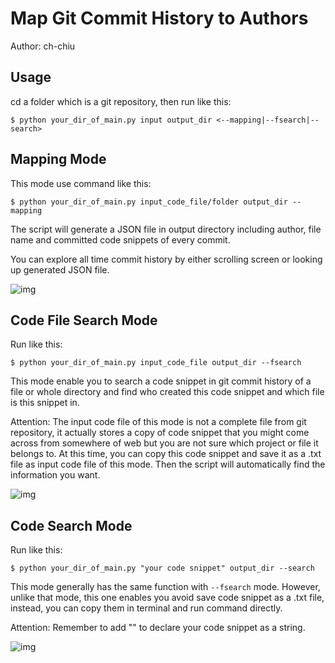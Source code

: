 # Map Git Commit History to Authors

Author: ch-chiu

## Usage

cd a folder which is a git repository, then run like this:

```
$ python your_dir_of_main.py input output_dir <--mapping|--fsearch|--search>
```

## Mapping Mode

This mode use command like this:

```
$ python your_dir_of_main.py input_code_file/folder output_dir --mapping
```

The script will generate a JSON file in output directory including author, file name and committed code snippets of every commit.

You can explore all time commit history by either scrolling screen or looking up generated JSON file.

![img](http://oscaak8qx.bkt.clouddn.com/Screen%20Shot%202017-10-07%20at%209.32.12%20PM.png)

## Code File Search Mode

Run like this:

```
$ python your_dir_of_main.py input_code_file output_dir --fsearch
```

This mode enable you to search a code snippet in git commit history of a file or whole directory and find who created this code snippet and which file is this snippet in.

Attention: The input code file of this mode is not a complete file from git repository, it actually stores a copy of code snippet that you might come across from somewhere of web but you are not sure which project or file it belongs to. At this time, you can copy this code snippet and save it as a .txt file as input code file of this mode. Then the script will automatically find the information you want.

![img](http://oscaak8qx.bkt.clouddn.com/Screen%20Shot%202017-10-07%20at%209.31.14%20PM.png)

## Code Search Mode

Run like this:

```
$ python your_dir_of_main.py "your code snippet" output_dir --search
```

This mode generally has the same function with ```--fsearch``` mode. However, unlike that mode, this one enables you avoid save code snippet as a .txt file, instead, you can copy them in terminal and run command directly.

Attention: Remember to add "" to declare your code snippet as a string.

![img](http://oscaak8qx.bkt.clouddn.com/Screen%20Shot%202017-10-07%20at%209.31.32%20PM.png)
